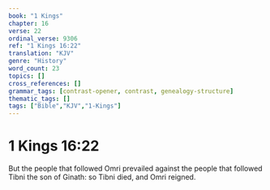 ```yaml
---
book: "1 Kings"
chapter: 16
verse: 22
ordinal_verse: 9306
ref: "1 Kings 16:22"
translation: "KJV"
genre: "History"
word_count: 23
topics: []
cross_references: []
grammar_tags: [contrast-opener, contrast, genealogy-structure]
thematic_tags: []
tags: ["Bible","KJV","1-Kings"]
---
```


# 1 Kings 16:22

But the people that followed Omri prevailed against the people that followed Tibni the son of Ginath: so Tibni died, and Omri reigned.
